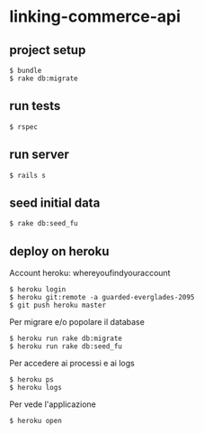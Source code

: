 # linking-commerce-api

## project setup

```
$ bundle
$ rake db:migrate
```

## run tests

```
$ rspec
```

## run server

```
$ rails s
```

## seed initial data

```
$ rake db:seed_fu
```

## deploy on heroku

Account heroku: whereyoufindyouraccount

```
$ heroku login
$ heroku git:remote -a guarded-everglades-2095
$ git push heroku master
```

Per migrare e/o popolare il database

```
$ heroku run rake db:migrate
$ heroku run rake db:seed_fu
```

Per accedere ai processi e ai logs

```
$ heroku ps
$ heroku logs
```

Per vede l'applicazione

```
$ heroku open
```
